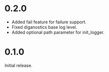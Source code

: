 0.2.0
=====

* Added fail feature for failure support.
* Fixed diganostics base log level.
* Added optional path parameter for init_logger.

0.1.0
=====

Initial release.